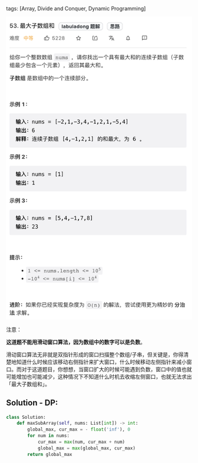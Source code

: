 tags: [Array, Divide and Conquer, Dynamic Programming]

![](https://raw.githubusercontent.com/emmableu/image/master/202208181603871.png)


注意：

**这道题不能用滑动窗口算法，因为数组中的数字可以是负数**。

滑动窗口算法无非就是双指针形成的窗口扫描整个数组/子串，但关键是，你得清楚地知道什么时候应该移动右侧指针来扩大窗口，什么时候移动左侧指针来减小窗口。而对于这道题目，你想想，当窗口扩大的时候可能遇到负数，窗口中的值也就可能增加也可能减少，这种情况下不知道什么时机去收缩左侧窗口，也就无法求出「最大子数组和」。

## Solution  - DP:

```python
class Solution:
	def maxSubArray(self, nums: List[int]) -> int:
		global_max, cur_max = - float('inf'), 0
		for num in nums:
			cur_max = max(num, cur_max + num)
			global_max = max(global_max, cur_max)
		return global_max
```
